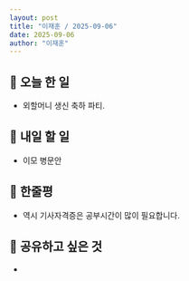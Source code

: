 ```yaml
---
layout: post
title: "이재훈 / 2025-09-06"
date: 2025-09-06 
author: "이재훈"
---
```

## 📝 오늘 한 일

- 외할머니 생신 축하 파티.

## 🎯 내일 할 일

- 이모 병문안


## 💭 한줄평


- 역시 기사자격증은 공부시간이 많이 필요합니다.


## 🔗 공유하고 싶은 것

-
